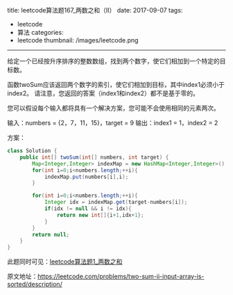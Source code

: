 title: leetcode算法题167_两数之和（II）
date: 2017-09-07
tags:
 - leetcode
 - 算法
categories:
 - leetcode
thumbnail: /images/leetcode.png
---

给定一个已经按升序排序的整数数组，找到两个数字，使它们相加到一个特定的目标数。

函数twoSum应该返回两个数字的索引，使它们相加到目标，其中index1必须小于index2。 请注意，您返回的答案（index1和index2）都不是基于零的。

您可以假设每个输入都将具有一个解决方案，您可能不会使用相同的元素两次。

输入：numbers = {2，7，11，15}，target = 9
输出：index1 = 1，index2 = 2

<!-- more -->

方案：

```java
class Solution {
    public int[] twoSum(int[] numbers, int target) {
        Map<Integer,Integer> indexMap = new HashMap<Integer,Integer>();
        for(int i=0;i<numbers.length;++i){
            indexMap.put(numbers[i],i);
        }

        for(int i=0;i<numbers.length;++i){
            Integer idx = indexMap.get(target-numbers[i]);
            if(idx != null && i != idx){
                return new int[]{i+1,idx+1};
            }
        }
        return null;
    }
}
```

此题同时可见：[leetcode算法题1_两数之和](/leetcode-two-sum/)

原文地址：https://leetcode.com/problems/two-sum-ii-input-array-is-sorted/description/
